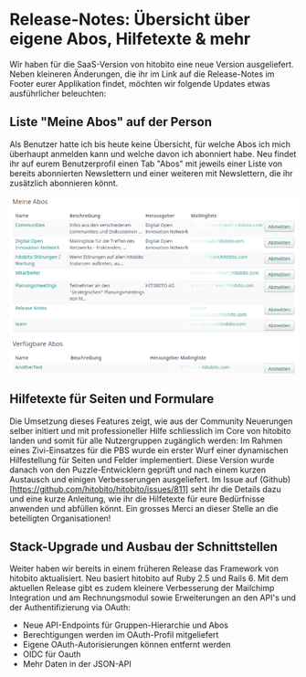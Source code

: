 # Release-Notes: Übersicht über eigene Abos, Hilfetexte & mehr

Wir haben für die SaaS-Version von hitobito eine neue Version ausgeliefert. Neben kleineren Änderungen, die ihr im Link auf die Release-Notes im Footer eurer Applikation findet, möchten wir folgende Updates etwas ausführlicher beleuchten:

## Liste "Meine Abos" auf der Person
Als Benutzer hatte ich bis heute keine Übersicht, für welche Abos ich mich überhaupt anmelden kann und welche davon ich abonniert habe. Neu findet ihr auf eurem Benutzerprofil einen Tab "Abos" mit jeweils einer Liste von bereits abonnierten Newslettern und einer weiteren mit Newslettern, die ihr zusätzlich abonnieren könnt.

![](/uploads/MeineAbos.png)

## Hilfetexte für Seiten und Formulare
Die Umsetzung dieses Features zeigt, wie aus der Community Neuerungen selber initiert und mit professioneller Hilfe schliesslich im Core von hitobito landen und somit für alle Nutzergruppen zugänglich werden: 
Im Rahmen eines Zivi-Einsatzes für die PBS wurde ein erster Wurf einer dynamischen Hilfestellung für Seiten und Felder implementiert. Diese Version wurde danach von den Puzzle-Entwicklern geprüft und nach einem kurzen Austausch und einigen Verbesserungen ausgeliefert. Im Issue auf (Github)[https://github.com/hitobito/hitobito/issues/811] seht ihr die Details dazu und eine kurze Anleitung, wie ihr die Hilfetexte für eure Bedürfnisse anwenden und abfüllen könnt.
Ein grosses Merci an dieser Stelle an die beteiligten Organisationen!

## Stack-Upgrade und Ausbau der Schnittstellen
Weiter haben wir bereits in einem früheren Release das Framework von hitobito aktualisiert. Neu basiert hitobito auf Ruby 2.5 und Rails 6. Mit dem aktuellen Release gibt es zudem kleinere Verbesserung der Mailchimp Integration und am Rechnungsmodul sowie Erweiterungen an den API's und der Authentifizierung via OAuth:
- Neue API-Endpoints für Gruppen-Hierarchie und Abos
- Berechtigungen werden im OAuth-Profil mitgeliefert
- Eigene OAuth-Autorisierungen können entfernt werden
- OIDC für Oauth
- Mehr Daten in der JSON-API
